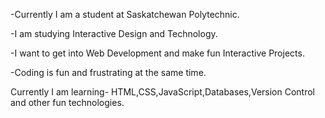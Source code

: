-Currently I am a student at Saskatchewan Polytechnic. 

-I am studying Interactive Design and Technology.

-I want to get into Web Development and make fun Interactive Projects.

-Coding is fun and frustrating at the same time.

Currently I am learning- HTML,CSS,JavaScript,Databases,Version Control and other fun technologies.
